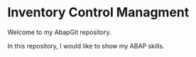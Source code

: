 # Inventory Control Managment

Welcome to my AbapGit repository.

In this repository, I would like to show my ABAP skills.
